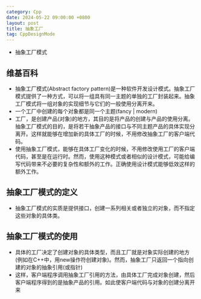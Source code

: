 ```yaml
---
category: Cpp
date: 2024-05-22 09:00:00 +0800
layout: post
title: 抽象工厂
tag: CppDesignMode
---
```


+ 抽象工厂模式

## 维基百科

+ 抽象工厂模式(Abstract factory pattern)是一种软件开发设计模式。抽象工厂模式提供了一种方式，可以将一组具有同一主题的单独的工厂封装起来。抽象工厂模式将一组对象的实现细节与它们的一般使用分离开来。
+ 一个工厂中创建的每个对象都是同一个主题(fancy | modern)
+ 工厂，是创建产品(对象)的地方，其目的是将产品的创建与产品的使用分离。抽象工厂模式的目的，是将若干抽象产品的接口与不同主题产品的具体实现分离开。这样就能够在增加新的具体工厂的时候，不用修改抽象工厂的客户端代码。
+ 使用抽象工厂模式，能够在具体工厂变化的时候，不用修改使用工厂的客户端代码，甚至是在运行时。然而，使用这种模式或者相似的设计模式，可能给编写代码带来不必要的复杂性和额外的工作。正确使用设计模式能够低效这样的额外工作。

## 抽象工厂模式的定义

+ 抽象工厂模式的实质是提供接口，创建一系列相关或者独立的对象，而不指定这些对象的具体类。

## 抽象工厂模式的使用

+ 具体的工厂决定了创建对象的具体类型，而且工厂就是对象实际创建的地方(例如在C++中，用new操作符创建对象)。然而，抽象工厂只返回一个指向创建的对象的抽象引用(或指针)
+ 这样，客户端程序调用抽象工厂引用的方法，由具体工厂完成对象创建，然后客户端程序得到的是抽象产品的引用。如此使客户端代码与对象的创建分离开来